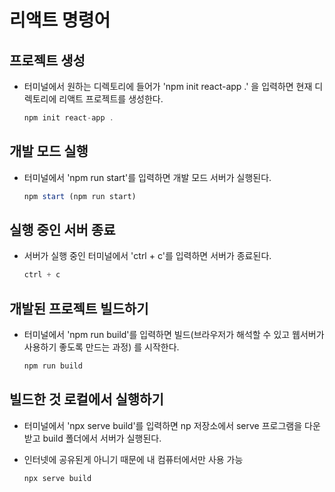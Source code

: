 # 리액트 명령어

## 프로젝트 생성
* 터미널에서 원하는 디렉토리에 들어가 'npm init react-app .' 을 입력하면 현재 디렉토리에 리액트 프로젝트를 생성한다.
  ```js
  npm init react-app .
  ```

## 개발 모드 실행
* 터미널에서 'npm run start'를 입력하면 개발 모드 서버가 실행된다.

  ```js
  npm start (npm run start)
  ```

## 실행 중인 서버 종료
* 서버가 실행 중인 터미널에서 'ctrl + c'를 입력하면 서버가 종료된다.

  ```js
  ctrl + c
  ```

## 개발된 프로젝트 빌드하기
* 터미널에서 'npm run build'를 입력하면 빌드(브라우저가 해석할 수 있고 웹서버가 사용하기 좋도록 만드는 과정) 를 시작한다.
  ```js
  npm run build
  ```

## 빌드한 것 로컬에서 실행하기
* 터미널에서 'npx serve build'를 입력하면 np 저장소에서 serve 프로그램을 다운 받고 build 폴더에서 서버가 실행된다.   
   
* 인터넷에 공유된게 아니기 때문에 내 컴퓨터에서만 사용 가능
  ```js
  npx serve build
  ```
